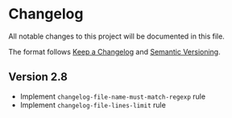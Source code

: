# Changelog

All notable changes to this project will be documented in this file.

The format follows [Keep a Changelog](https://keepachangelog.com/en/1.0.0/)
and [Semantic Versioning](https://semver.org/).

## Version 2.8

- Implement `changelog-file-name-must-match-regexp` rule
- Implement `changelog-file-lines-limit` rule
